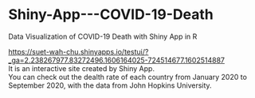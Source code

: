 # Shiny-App---COVID-19-Death
Data Visualization of COVID-19 Death with Shiny App in R

https://suet-wah-chu.shinyapps.io/testui/?_ga=2.238267977.83272496.1606164025-724514677.1602514887 \
It is an interactive site created by Shiny App. 	\
You can check out the dealth rate of each country from January 2020 to September 2020,
with the data from John Hopkins University.

